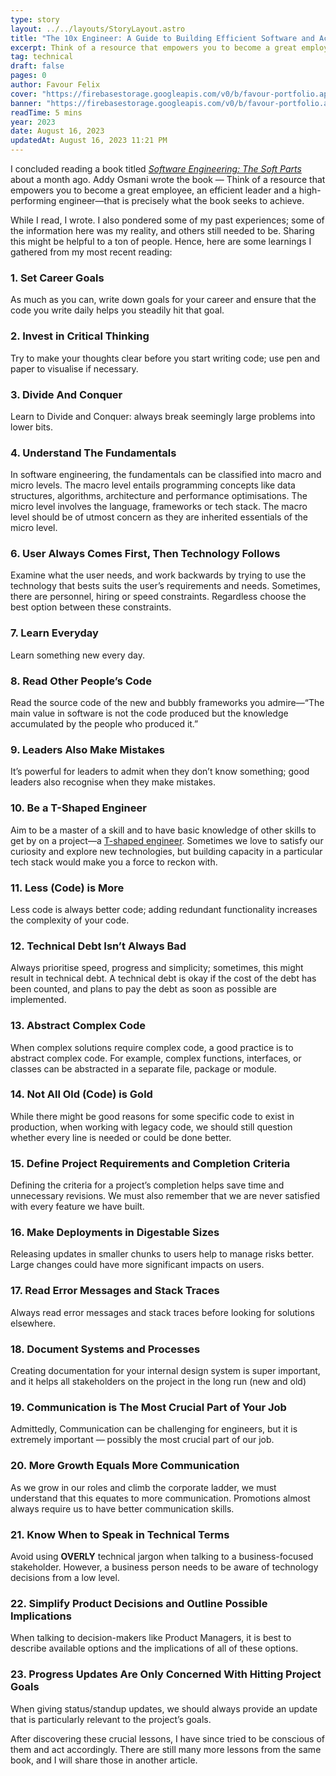 ```yaml
---
type: story
layout: ../../layouts/StoryLayout.astro
title: "The 10x Engineer: A Guide to Building Efficient Software and Achieving Career Success"
excerpt: Think of a resource that empowers you to become a great employee, an efficient leader and a high-performing engineer — that is precisely what this article seeks to achieve.
tag: technical
draft: false
pages: 0
author: Favour Felix
cover: "https://firebasestorage.googleapis.com/v0/b/favour-portfolio.appspot.com/o/stories%2F10x-engineer.webp?alt=media&token=0c4706cf-c80b-4ed3-8fe3-a7539a3f89d5"
banner: "https://firebasestorage.googleapis.com/v0/b/favour-portfolio.appspot.com/o/stories%2F10x-engineer.webp?alt=media&token=0c4706cf-c80b-4ed3-8fe3-a7539a3f89d5"
readTime: 5 mins
year: 2023
date: August 16, 2023
updatedAt: August 16, 2023 11:21 PM
---
```


I concluded reading a book titled *[Software Engineering: The Soft Parts](https://addyosmani.com/blog/software-engineering-soft-parts)* about a month ago. Addy Osmani wrote the book — Think of a resource that empowers you to become a great employee, an efficient leader and a high-performing engineer—that is precisely what the book seeks to achieve.

While I read, I wrote. I also pondered some of my past experiences; some of the information here was my reality, and others still needed to be. Sharing this might be helpful to a ton of people. Hence, here are some learnings I gathered from my most recent reading:
<br>

### 1. Set Career Goals

As much as you can, write down goals for your career and ensure that the code you write daily helps you steadily hit that goal.
<br>

### 2. Invest in Critical Thinking

Try to make your thoughts clear before you start writing code; use pen and paper to visualise if necessary.
<br>

### 3. Divide And Conquer

Learn to Divide and Conquer: always break seemingly large problems into lower bits.
<br>

### 4. Understand The Fundamentals

In software engineering, the fundamentals can be classified into macro and micro levels. The macro level entails programming concepts like data structures, algorithms, architecture and performance optimisations. The micro level involves the language, frameworks or tech stack. The macro level should be of utmost concern as they are inherited essentials of the micro level.
<br>

### 6. User Always Comes First, Then Technology Follows

Examine what the user needs, and work backwards by trying to use the technology that bests suits the user’s requirements and needs. Sometimes, there are personnel, hiring or speed constraints. Regardless choose the best option between these constraints.
<br>

### 7. Learn Everyday

Learn something new every day.
<br>

### 8. Read Other People’s Code

Read the source code of the new and bubbly frameworks you admire—“The main value in software is not the code produced but the knowledge accumulated by the people who produced it.”
<br>

### 9. Leaders Also Make Mistakes

It’s powerful for leaders to admit when they don’t know something; good leaders also recognise when they make mistakes.
<br>

### 10. Be a T-Shaped Engineer

Aim to be a master of a skill and to have basic knowledge of other skills to get by on a project—a [T-shaped engineer](https://alexkondov.com/the-t-shaped-engineer/). Sometimes we love to satisfy our curiosity and explore new technologies, but building capacity in a particular tech stack would make you a force to reckon with.
<br>

### 11. Less (Code) is More

Less code is always better code; adding redundant functionality increases the complexity of your code.
<br>

### 12. Technical Debt Isn’t Always Bad

Always prioritise speed, progress and simplicity; sometimes, this might result in technical debt. A technical debt is okay if the cost of the debt has been counted, and plans to pay the debt as soon as possible are implemented.
<br>

### 13. Abstract Complex Code

When complex solutions require complex code, a good practice is to abstract complex code. For example, complex functions, interfaces, or classes can be abstracted in a separate file, package or module.
<br>

### 14. Not All Old (Code) is Gold

While there might be good reasons for some specific code to exist in production, when working with legacy code, we should still question whether every line is needed or could be done better.
<br>

### 15. Define Project Requirements and Completion Criteria

Defining the criteria for a project’s completion helps save time and unnecessary revisions. We must also remember that we are never satisfied with every feature we have built.
<br>

### 16. Make Deployments in Digestable Sizes

Releasing updates in smaller chunks to users help to manage risks better. Large changes could have more significant impacts on users.
<br>

### 17. Read Error Messages and Stack Traces

Always read error messages and stack traces before looking for solutions elsewhere.
<br>

### 18. Document Systems and Processes

Creating documentation for your internal design system is super important, and it helps all stakeholders on the project in the long run (new and old)
<br>

### 19. Communication is The Most Crucial Part of Your Job

Admittedly, Communication can be challenging for engineers, but it is extremely important — possibly the most crucial part of our job.
<br>

### 20. More Growth Equals More Communication

As we grow in our roles and climb the corporate ladder, we must understand that this equates to more communication. Promotions almost always require us to have better communication skills.
<br>

### 21. Know When to Speak in Technical Terms

Avoid using **OVERLY** technical jargon when talking to a business-focused stakeholder. However, a business person needs to be aware of technology decisions from a low level.
<br>

### 22. Simplify Product Decisions and Outline Possible Implications

When talking to decision-makers like Product Managers, it is best to describe available options and the implications of all of these options.
<br>

### 23. Progress Updates Are Only Concerned With Hitting Project Goals

When giving status/standup updates, we should always provide an update that is particularly relevant to the project’s goals.
<br>

After discovering these crucial lessons, I have since tried to be conscious of them and act accordingly. There are still many more lessons from the same book, and I will share those in another article.
